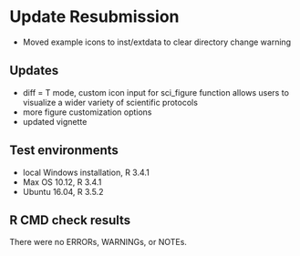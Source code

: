 # Update Resubmission
* Moved example icons to inst/extdata to clear directory change warning

## Updates
* diff = T mode, custom icon input for sci_figure function allows users to visualize a wider variety of scientific protocols
* more figure customization options
* updated vignette

## Test environments
* local Windows installation, R 3.4.1
* Max OS 10.12, R 3.4.1
* Ubuntu 16.04, R 3.5.2

## R CMD check results
There were no ERRORs, WARNINGs, or NOTEs.